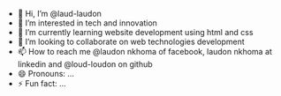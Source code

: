 - 👋 Hi, I’m @laud-laudon
- 👀 I’m interested in tech and innovation
- 🌱 I’m currently learning website development using html and css 
- 💞️ I’m looking to collaborate on web technologies development
- 📫 How to reach me @laudon nkhoma of facebook, laudon nkhoma at linkedin and @loud-loudon on github
- 😄 Pronouns: ...
- ⚡ Fun fact: ...

<!---
loud-loudon/loud-loudon is a ✨ special ✨ repository because its `README.md` (this file) appears on your GitHub profile.
You can click the Preview link to take a look at your changes.
--->
